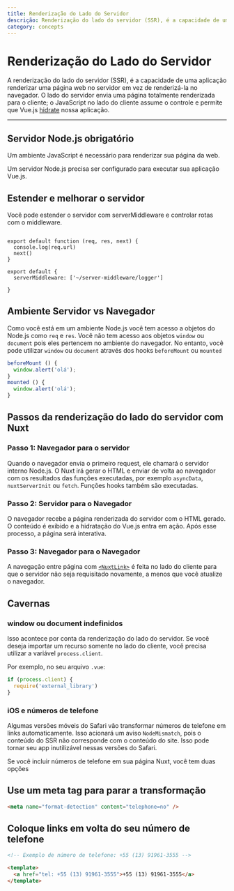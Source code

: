 ```yaml
---
title: Renderização do Lado do Servidor
descrição: Renderização do lado do servidor (SSR), é a capacidade de uma aplicação renderizar uma página web no servidor em vez de renderizá-la no navegador.
category: concepts
---
```


# Renderização do Lado do Servidor

A renderização do lado do servidor (SSR), é a capacidade de uma aplicação renderizar uma página web no servidor em vez de renderizá-la no navegador. O lado do servidor envia uma página totalmente renderizada para o cliente; o JavaScript no lado do cliente assume o controle e permite que Vue.js [hidrate](https://ssr.vuejs.org/guide/hydration.html) nossa aplicação.

---

## Servidor Node.js obrigatório

Um ambiente JavaScript é necessário para renderizar sua página da web.

Um servidor Node.js precisa ser configurado para executar sua aplicação Vue.js.

## Estender e melhorar o servidor

Você pode estender o servidor com serverMiddleware e controlar rotas com o middleware.

```js{}[server-middleware/logger.js]

export default function (req, res, next) {
  console.log(req.url)
  next()
}
```

```js{}[nuxt.config.js]
export default {
  serverMiddleware: ['~/server-middleware/logger']

}
```

## Ambiente Servidor vs Navegador

Como você está em um ambiente Node.js você tem acesso a objetos do Node.js como `req` e `res`. Você não tem acesso aos objetos `window` ou `document` pois eles pertencem no ambiente do navegador. No entanto, você pode utilizar `window` ou `document` através dos hooks `beforeMount` ou `mounted`

```js
beforeMount () {
  window.alert('olá');
}
mounted () {
  window.alert('olá');
}
```

## Passos da renderização do lado do servidor com Nuxt

### Passo 1: Navegador para o servidor

Quando o navegador envia o primeiro request, ele chamará o servidor interno Node.js. O Nuxt irá gerar o HTML e enviar de volta ao navegador com os resultados das funções executadas, por exemplo `asyncData`, `nuxtServerInit` ou `fetch`. Funções hooks também são executadas.

### Passo 2: Servidor para o Navegador

O navegador recebe a página renderizada do servidor com o HTML gerado. O conteúdo é exibido e a hidratação do Vue.js entra em ação. Após esse processo, a página será interativa.

### Passo 3: Navegador para o Navegador

A navegação entre página com [`<NuxtLink>`](/docs/features/nuxt-componentes#the-nuxtlink-componente) é feita no lado do cliente para que o servidor não seja requisitado novamente, a menos que você atualize o navegador.

## Cavernas

### window ou document indefinidos

Isso acontece por conta da renderização do lado do servidor. Se você deseja importar um recurso somente no lado do cliente, você precisa utilizar a variável `process.client`.

Por exemplo, no seu arquivo `.vue`:

```js
if (process.client) {
  require('external_library')
}
```

### iOS e números de telefone

Algumas versões móveis do Safari vão transformar números de telefone em links automaticamente. Isso acionará um aviso `NodeMismatch`, pois o conteúdo do SSR não corresponde com o conteúdo do site. Isso pode tornar seu app inutilizável nessas versões do Safari.

Se você incluir números de telefone em sua página Nuxt, você tem duas opções

## Use um meta tag para parar a transformação

```html
<meta name="format-detection" content="telephone=no" />
```

## Coloque links em volta do seu número de telefone

```html
<!-- Exemplo de número de telefone: +55 (13) 91961-3555 -->

<template>
  <a href="tel: +55 (13) 91961-3555">+55 (13) 91961-3555</a>
</template>
```
